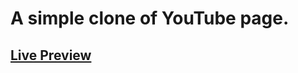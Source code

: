 # A simple clone of YouTube page.
## [Live Preview](https://aksinghweb.github.io/YouTube-VisualClone/)
